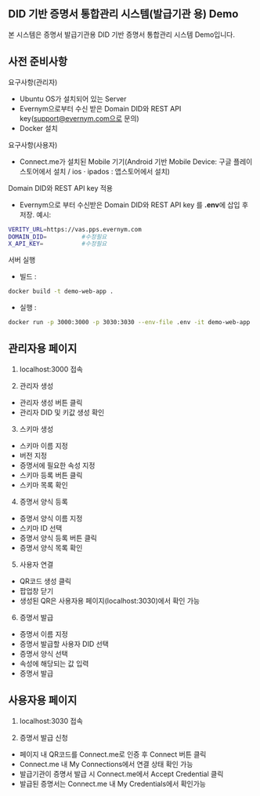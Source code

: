 ## DID 기반 증명서 통합관리 시스템(발급기관 용) Demo
      
본 시스템은 증명서 발급기관용 DID 기반 증명서 통합관리 시스템 Demo입니다. 
 

## 사전 준비사항
요구사항(관리자)
- Ubuntu OS가 설치되어 있는 Server
- Evernym으로부터 수신 받은 Domain DID와 REST API key(support@evernym.com으로 문의)
- Docker 설치

요구사항(사용자)
- Connect.me가 설치된 Mobile 기기(Android 기반 Mobile Device: 구글 플레이스토어에서 설치 / ios · ipados : 앱스토어에서 설치)


Domain DID와 REST API key 적용
- Evernym으로 부터 수신받은 Domain DID와 REST API key 를 **.env**에 삽입 후 저장.
예시:
```sh
VERITY_URL=https://vas.pps.evernym.com
DOMAIN_DID=          #수정필요
X_API_KEY=           #수정필요
```

서버 실행
- 빌드 : 
```sh
docker build -t demo-web-app .
```
- 실행 : 
```sh
docker run -p 3000:3000 -p 3030:3030 --env-file .env -it demo-web-app
```
## 관리자용 페이지
1. localhost:3000 접속

2. 관리자 생성
- 관리자 생성 버튼 클릭
- 관리자 DID 및 키값 생성 확인

3. 스키마 생성
- 스키마 이름 지정
- 버전 지정
- 증명서에 필요한 속성 지정
- 스키마 등록 버튼 클릭
- 스키마 목록 확인

4. 증명서 양식 등록
- 증명서 양식 이름 지정
- 스키마 ID 선택
- 증명서 양식 등록 버튼 클릭
- 증명서 양식 목록 확인

5. 사용자 연결
- QR코드 생성 클릭
- 팝업창 닫기
- 생성된 QR은 사용자용 페이지(localhost:3030)에서 확인 가능

6. 증명서 발급
- 증명서 이름 지정
- 증명서 발급할 사용자 DID 선택
- 증명서 양식 선택
- 속성에 해당되는 값 입력
- 증명서 발급

## 사용자용 페이지
1. localhost:3030 접속

2. 증명서 발급 신청
- 페이지 내 QR코드를 Connect.me로 인증 후 Connect 버튼 클릭
- Connect.me 내 My Connections에서 연결 상태 확인 가능
- 발급기관이 증명서 발급 시 Connect.me에서 Accept Credential 클릭
- 발급된 증명서는 Connect.me 내 My Credentials에서 확인가능